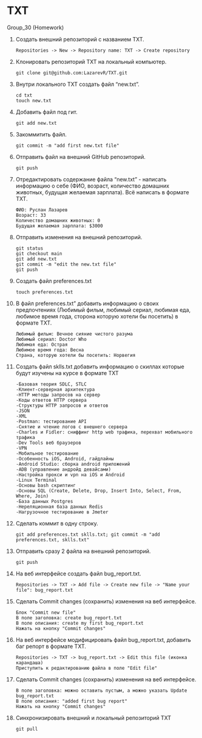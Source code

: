 # TXT
Group_30 (Homework)

1. Создать внешний репозиторий c названием TXT.

	`Repositories -> New -> Repository name: TXT -> Create repository`

2. Клонировать репозиторий TXT на локальный компьютер.

	`git clone git@github.com:LazarevR/TXT.git`

3. Внутри локального TXT создать файл “new.txt”.
	```
	cd txt
	touch new.txt
	```
4. Добавить файл под гит.

	`git add new.txt`

5. Закоммитить файл.

	`git commit -m "add first new.txt file"`

6. Отправить файл на внешний GitHub репозиторий.

	`git push`

7. Отредактировать содержание файла “new.txt” - написать информацию о себе (ФИО, возраст, количество домашних животных, будущая желаемая зарплата). Всё написать в формате TXT.
	```
	ФИО: Руслан Лазарев
	Возраст: 33
	Количество домашних животных: 0
	Будущая желаемая зарплата: $3000
	```
8. Отправить изменения на внешний репозиторий.
	```
	git status
	git checkout main
	git add new.txt
	git commit -m "edit the new.txt file"
	git push
	```
9. Создать файл preferences.txt

	`touch preferences.txt`

10. В файл preferences.txt” добавить информацию о своих предпочтениях (Любимый фильм, любимый сериал, любимая еда, любимое время года, сторона которую хотели бы посетить) в формате TXT.
	```
	Любимый фильм: Вечное сияние чистого разума
	Любимый сериал: Doctor Who
	Любимая еда: Острая
	Любимое время года: Весна
	Страна, которую хотели бы посетить: Норвегия
	```
11. Создать файл sklls.txt добавить информацию о скиллах которые будут изучены на курсе в формате TXT
	```
	-Базовая теория SDLC, STLC
	-Клиент-серверная архитектура
	-HTTP методы запросов на сервер
	-Коды ответов HTTP сервера
	-Структуры HTTP запросов и ответов
	-JSON
	-XML
	-Postman: тестирование API
	-Снятие и чтение логов c внешнего сервера
	-Charles и Fidler: сниффинг http web трафика, перехват мобильного трафика
	-Dev Tools веб браузеров
	-VPN
	-Мобильное тестирование
	-Особенность iOS, Android, гайдлайны
	-Android Studio: сборка android приложений
	-ADB (управление андройд девайсами)
	-Настройка прокси и vpn на iOS и Android
	-Linux Terminal
	-Основы bash скриптинг
	-Основы SQL (Create, Delete, Drop, Insert Into, Select, From, Where, Join)
	-База данных Postgres
	-Нереляционная база данных Redis
	-Нагрузочное тестирование в Jmeter
	```
12. Сделать коммит в одну строку.

	`git add preferences.txt sklls.txt; git commit -m "add preferences.txt, sklls.txt"`

13. Отправить сразу 2 файла на внешний репозиторий.

	`git push`

14. На веб интерфейсе создать файл bug_report.txt.

	`Repositories -> TXT -> Add file -> Create new file -> "Name your file": bug_report.txt`

15. Сделать Commit changes (сохранить) изменения на веб интерфейсе.
	```
	Блок "Commit new file"
	В поле заголовка: create bug_report.txt
	В поле описания: create my first bug_report.txt
	Нажать на кнопку "Commit changes"
	```
16. На веб интерфейсе модифицировать файл bug_report.txt, добавить баг репорт в формате TXT.
	```
	Repositories -> TXT -> bug_report.txt -> Edit this file (иконка карандаша)
	Приступить к редактированию файла в поле "Edit file"
	```
17. Сделать Commit changes (сохранить) изменения на веб интерфейсе.
	```
	В поле заголовка: можно оставить пустым, а можно указать Update bug_report.txt
	В поле описания: "added first bug report"
	Нажать на кнопку "Commit changes"
	```
18. Синхронизировать внешний и локальный репозиторий TXT

	`git pull`
